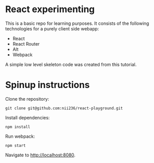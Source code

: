 # React experimenting
This is a basic repo for learning purposes. It consists of the following technologies for a purely client side webapp:

- React
- React Router
- Alt
- Webpack

A simple low level skeleton code was created from this tutorial.

# Spinup instructions

Clone the repository:

```
git clone git@github.com:nii236/react-playground.git
```

Install dependencies:

```
npm install
```

Run webpack:

```
npm start
```

Navigate to [http://localhost:8080]().
